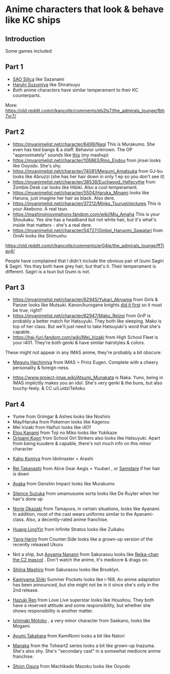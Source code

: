 # Anime characters that look & behave like KC ships

## Introduction
Some games included


Part 1
---
- [SAO Silica](https://myanimelist.net/character/37681/Keiko_Ayano) like Sazanami
- [Haruhi Suzumiya](https://myanimelist.net/character/251/Haruhi_Suzumiya) like Shiratsuyu
- Both anime characters have similar temperament to their KC counterparts.

More: https://old.reddit.com/r/kancolle/comments/eb2ls7/the_admirals_lounge/fbh7vr7/

Part 2
---
* https://myanimelist.net/character/6499/Nagi This is Murakumo. She even has tied bangs & a staff. Behavior unknown. The OP "approximately" sounds like [this](https://hearthis.at/junh1024/kan-imas/) (my mashup)
* https://myanimelist.net/character/106863/Rino_Endou from jinsei looks like Ooyodo. She's shy.
* https://myanimelist.net/character/74081/Megumi_Amatsuka from GJ-bu looks like Abruzzi (she has her hair down in only 1 ep so you don't see it)
* https://myanimelist.net/character/38538/Eucliwood_Hellscythe from Zombie Desk car looks like Hibiki. Also a cool temperament.
* https://myanimelist.net/character/5504/Haruka_Minami looks like Haruna, just imagine her hair as black. Also dere.
* https://myanimelist.net/character/37212/Minko_Tsurugi/pictures This is your Akebono. A real tsun.
* https://mashiroirosymphony.fandom.com/wiki/Miu_Amaha This is your Shoukaku. Yes she has a headband but not white hair, but it's what's inside that matters - she's a real dere.
* https://myanimelist.net/character/54727/Ginbei_Haruomi_Sawatari from OniAi looks like Shimushu

https://old.reddit.com/r/kancolle/comments/er04ie/the_admirals_lounge/ff7jay4/

People have complained that I didn't include the obvious pair of Izumi Sagiri & Sagiri. Yes they both have grey hair, but that's it. Their temperament is different. Sagiri is a tsun but Izumi is not.

Part 3
---
* https://myanimelist.net/character/62945/Yukari_Akiyama from Girls & Panzer looks like Mutsuki. Kanon/kurogane knights [did it first](https://seiga.nicovideo.jp/seiga/im6662158) so it must be true, right?
* https://myanimelist.net/character/62947/Mako_Reizei from GnP is probably a better match for Hatsuyuki. They both like sleeping. Mako is top of her class. But we'll just need to take Hatsuyuki's word that she's capable.
* https://hai-furi.fandom.com/wiki/Mei_Irizaki from High School Fleet is your i401. They're both genki & have similar hairstyles & colors.

These might not appear in any IMAS anime, they're probably a bit obscure:
- [Meguru Hachimiya](https://project-imas.wiki/Meguru_Hachimiya) from IMAS = Prinz Eugen. Complete with a cheery personality & foreign-ness.
* https://www.project-imas.wiki/Atsumi_Munakata is Naka. Yuno, being in IMAS implicitly makes you an idol. She's very genki & the buns, but also touchy-feely.
& CC u/LuidziTeitoku

Part 4
---
* Yume from Grimgar & Ashes looks like Noshiro
* May/Haruka from Pokemon looks like Kagerou
* Mei Irizaki from Haifuri looks like i401
* [Etou Kanami](https://anidb.net/character/89541) from Toji no Miko looks like Yukikaze
* [Origami Koori](https://safebooru.donmai.us/posts?tags=origami_koori) from School Girl Strikers also looks like Hatsuyuki. Apart from being kuudere & capable, there's not much info on this minor character


- [Kaho Komiya](https://project-imas.wiki/Kaho_Komiya) from Idolmaster = Arashi
- [Rei Takanashi](https://alicegearaegis.fandom.com/wiki/Rei_Takanashi) from Alice Gear Aegis = Yuubari , or [Samidare](https://safebooru.donmai.us/posts/4122234) if her hair is down
- [Ayaka](https://genshin-impact.fandom.com/wiki/Kamisato_Ayaka) from Genshin Impact looks like Murakumo


- [Silence Suzuka](https://danbooru.donmai.us/posts/5340015) from umamusume sorta looks like De Ruyter when her hair's done up
- [Norie Okazaki](https://myanimelist.net/character/35470/Norie_Okazaki) from Tamayura, in certain situations, looks like Ayanami. In addition, most of the cast wears uniforms similar to the Ayanami-class. Also, a decently-rated anime franchise. 


- [Huang LingYin](https://anidb.net/character/20538) from Infinite Stratos looks like Zuikaku
- [Yang Harim](https://www.animecharactersdatabase.com/image.php?type_id=1&imgid=120282) from Counter:Side looks like a grown-up version of the recently released Ukuru

- Not a ship, but [Aoyama Nanami](https://anidb.net/character/43398) from Sakurasou looks like [Reika-chan the C2 mascot](https://old.reddit.com/r/kancolle/comments/txhwbs/media_curry_architecture_15th_with_kancolle_9th/) . Don't watch the anime, it's mediocre & drags on.
- [Shiina Mashiro](https://anidb.net/character/43395) from Sakurasou looks like Brooklyn.
- [Kamiyama Shiki](https://vndb.org/v20424/chars#chars) Summer Pockets looks like i-168. An anime adaptation has been announced, but she might not be in it since she's only in the 2nd release.
- [Hazuki Ren](https://anidb.net/character/110055) from Love Live superstar looks like Houshou. They both have a reserved attitude and some responsibility, but whether she shows responsibility is another matter.
- [Ishimaki Motoko](https://anidb.net/character/73126) , a very minor character from Saekano,  looks like Mogami
- [Ayumi Takahara](https://myanimelist.net/character/15636/Ayumi_Takahara) from KamiNomi looks a bit like Natori


- [Manaka](https://anidb.net/character/3477) from the Toheart2 series  looks a bit like grown-up Inazuma. She's also shy. She's "secondary cast" in a somewhat mediocre anime franchise.

- [Shion Ogura](https://machikado-mazoku.fandom.com/wiki/Sion_Ogura) from Machikado Mazoku looks like Ooyodo
